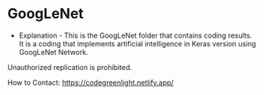 # GoogLeNet

- Explanation -
This is the GoogLeNet folder that contains coding results.
It is a coding that implements artificial intelligence in Keras version using GoogLeNet Network.

Unauthorized replication is prohibited.

How to Contact: https://codegreenlight.netlify.app/
